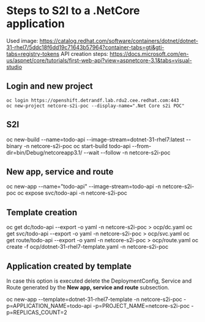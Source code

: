 # Steps to S2I to a .NetCore application

Used image: https://catalog.redhat.com/software/containers/dotnet/dotnet-31-rhel7/5ddc18f6dd19c71643b57964?container-tabs=gti&gti-tabs=registry-tokens
API creation steps: https://docs.microsoft.com/en-us/aspnet/core/tutorials/first-web-api?view=aspnetcore-3.1&tabs=visual-studio

## Login and new project
```
oc login https://openshift.detrandf.lab.rdu2.cee.redhat.com:443
oc new-project netcore-s2i-poc --display-name=".Net Core s2i POC"
```

## S2I
oc new-build --name=todo-api --image-stream=dotnet-31-rhel7:latest --binary -n netcore-s2i-poc
oc start-build todo-api --from-dir=bin/Debug/netcoreapp3.1/ --wait --follow -n netcore-s2i-poc

## New app, service and route
oc new-app --name="todo-api" --image-stream=todo-api -n netcore-s2i-poc
oc expose svc/todo-api -n netcore-s2i-poc

## Template creation
oc get dc/todo-api --export -o yaml -n netcore-s2i-poc > ocp/dc.yaml
oc get svc/todo-api --export -o yaml -n netcore-s2i-poc > ocp/svc.yaml
oc get route/todo-api --export -o yaml -n netcore-s2i-poc > ocp/route.yaml
oc create -f ocp/dotnet-31-rhel7-template.yaml -n netcore-s2i-poc

## Application created by template

In case this option is executed delete the DeploymentConfig, Service and Route generated by the __New app, service and route__ subsection.

oc new-app --template=dotnet-31-rhel7-template -n netcore-s2i-poc -p=APPLICATION_NAME=todo-api -p=PROJECT_NAME=netcore-s2i-poc -p=REPLICAS_COUNT=2
